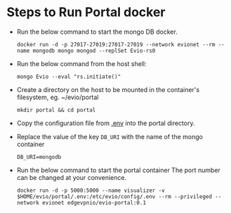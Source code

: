 # Steps to Run Portal docker

- Run the below command to start the mongo DB docker.

    ```
    docker run -d -p 27017-27019:27017-27019 --network evionet --rm --name mongodb mongo mongod --replSet Evio-rs0
    ```

- Run the below command from the host shell:

    ```
    mongo Evio --eval "rs.initiate()"
    ```

- Create a directory on the host to be mounted in the container's filesystem, eg. ~/evio/portal

    ```
    mkdir portal && cd portal
    ```

- Copy the configuration file from [.env](https://github.com/EdgeVPNio/portal/blob/master/.env) into the portal directory.

- Replace the value of the key `DB_URI` with the name of the mongo container

    ```
    DB_URI=mongodb
    ```

- Run the below command to start the portal container
  The port number can be changed at your convenience.

    ```
    docker run -d -p 5000:5000 --name visualizer -v $HOME/evio/portal/.env:/etc/evio/config/.env --rm --privileged --network evionet edgevpnio/evio-portal:0.1
    ```

